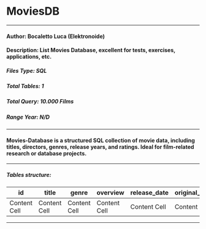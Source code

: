 # MoviesDB
----
#### Author: Bocaletto Luca (Elektronoide)
#### Description: List Movies Database, excellent for tests, exercises, applications, etc.
##### Files Type: SQL
##### Total Tables: 1
##### Total Query: 10.000 Films
##### Range Year: N/D
----
#### Movies-Database is a structured SQL collection of movie data, including titles, directors, genres, release years, and ratings. Ideal for film-related research or database projects.
----
##### Tables structure: 
| id  | title | genre | overview | release_date | original_language | poster_url | vote |
| ------------- | ------------- | ------------- | ------------- | ------------- | ------------- | ------------- | ------------- |
| Content Cell  | Content Cell  | Content Cell  | Content Cell  | Content Cell  | Content Cell  | Content Cell  | Content Cell  |
----

